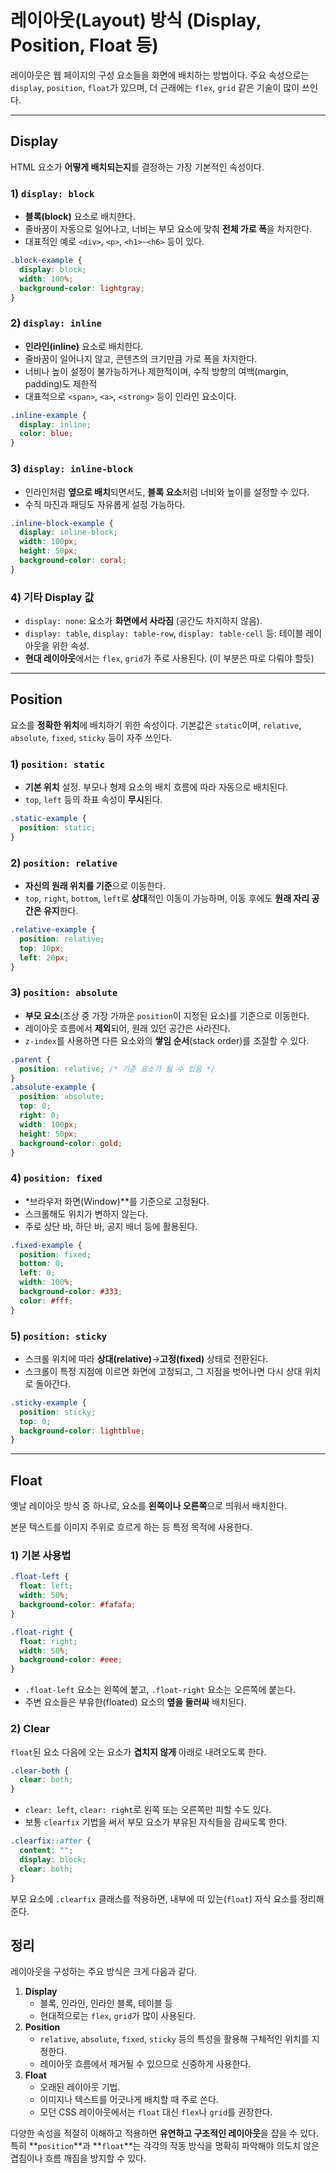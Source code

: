 # 레이아웃(Layout) 방식 (Display, Position, Float 등)

레이아웃은 웹 페이지의 구성 요소들을 화면에 배치하는 방법이다. 주요 속성으로는 `display`, `position`, `float`가 있으며, 더 근래에는 `flex`, `grid` 같은 기술이 많이 쓰인다.

---

## Display

HTML 요소가 **어떻게 배치되는지**를 결정하는 가장 기본적인 속성이다.

### 1) `display: block`

- **블록(block)** 요소로 배치한다.
- 줄바꿈이 자동으로 일어나고, 너비는 부모 요소에 맞춰 **전체 가로 폭**을 차지한다.
- 대표적인 예로 `<div>`, `<p>`, `<h1>~<h6>` 등이 있다.

```css
.block-example {
  display: block;
  width: 100%;
  background-color: lightgray;
}
```

### 2) `display: inline`

- **인라인(inline)** 요소로 배치한다.
- 줄바꿈이 일어나지 않고, 콘텐츠의 크기만큼 가로 폭을 차지한다.
- 너비나 높이 설정이 불가능하거나 제한적이며, 수직 방향의 여백(margin, padding)도 제한적
- 대표적으로 `<span>`, `<a>`, `<strong>` 등이 인라인 요소이다.

```css
.inline-example {
  display: inline;
  color: blue;
}
```

### 3) `display: inline-block`

- 인라인처럼 **옆으로 배치**되면서도, **블록 요소**처럼 너비와 높이를 설정할 수 있다.
- 수직 마진과 패딩도 자유롭게 설정 가능하다.

```css
.inline-block-example {
  display: inline-block;
  width: 100px;
  height: 50px;
  background-color: coral;
}
```

### 4) 기타 Display 값

- `display: none`: 요소가 **화면에서 사라짐** (공간도 차지하지 않음).
- `display: table`, `display: table-row`, `display: table-cell` 등: 테이블 레이아웃을 위한 속성.
- **현대 레이아웃**에서는 `flex`, `grid`가 주로 사용된다. (이 부분은 따로 다뤄야 할듯)

---

## Position

요소를 **정확한 위치**에 배치하기 위한 속성이다. 기본값은 `static`이며, `relative`, `absolute`, `fixed`, `sticky` 등이 자주 쓰인다.

### 1) `position: static`

- **기본 위치** 설정. 부모나 형제 요소의 배치 흐름에 따라 자동으로 배치된다.
- `top`, `left` 등의 좌표 속성이 **무시**된다.

```css
.static-example {
  position: static;
}
```

### 2) `position: relative`

- **자신의 원래 위치를 기준**으로 이동한다.
- `top`, `right`, `bottom`, `left`로 **상대**적인 이동이 가능하며, 이동 후에도 **원래 자리 공간은 유지**한다.

```css
.relative-example {
  position: relative;
  top: 10px;
  left: 20px;
}
```

### 3) `position: absolute`

- **부모 요소**(조상 중 가장 가까운 `position`이 지정된 요소)를 기준으로 이동한다.
- 레이아웃 흐름에서 **제외**되어, 원래 있던 공간은 사라진다.
- `z-index`를 사용하면 다른 요소와의 **쌓임 순서**(stack order)를 조절할 수 있다.

```css
.parent {
  position: relative; /* 기준 요소가 될 수 있음 */
}
.absolute-example {
  position: absolute;
  top: 0;
  right: 0;
  width: 100px;
  height: 50px;
  background-color: gold;
}
```

### 4) `position: fixed`

- *브라우저 화면(Window)**를 기준으로 고정된다.
- 스크롤해도 위치가 변하지 않는다.
- 주로 상단 바, 하단 바, 공지 배너 등에 활용된다.

```css
.fixed-example {
  position: fixed;
  bottom: 0;
  left: 0;
  width: 100%;
  background-color: #333;
  color: #fff;
}
```

### 5) `position: sticky`

- 스크롤 위치에 따라 **상대(relative)**→**고정(fixed)** 상태로 전환된다.
- 스크롤이 특정 지점에 이르면 화면에 고정되고, 그 지점을 벗어나면 다시 상대 위치로 돌아간다.

```css
.sticky-example {
  position: sticky;
  top: 0;
  background-color: lightblue;
}
```

---

## Float

옛날 레이아웃 방식 중 하나로, 요소를 **왼쪽이나 오른쪽**으로 띄워서 배치한다.

본문 텍스트를 이미지 주위로 흐르게 하는 등 특정 목적에 사용한다.

### 1) 기본 사용법

```css
.float-left {
  float: left;
  width: 50%;
  background-color: #fafafa;
}

.float-right {
  float: right;
  width: 50%;
  background-color: #eee;
}
```

- `.float-left` 요소는 왼쪽에 붙고, `.float-right` 요소는 오른쪽에 붙는다.
- 주변 요소들은 부유한(floated) 요소의 **옆을 둘러싸** 배치된다.

### 2) Clear

`float`된 요소 다음에 오는 요소가 **겹치지 않게** 아래로 내려오도록 한다.

```css
.clear-both {
  clear: both;
}
```

- `clear: left`, `clear: right`로 왼쪽 또는 오른쪽만 피할 수도 있다.
- 보통 `clearfix` 기법을 써서 부모 요소가 부유된 자식들을 감싸도록 한다.

```css
.clearfix::after {
  content: "";
  display: block;
  clear: both;
}
```

부모 요소에 `.clearfix` 클래스를 적용하면, 내부에 떠 있는(`float`) 자식 요소를 정리해준다.

## 정리

레이아웃을 구성하는 주요 방식은 크게 다음과 같다.

1. **Display**
    - 블록, 인라인, 인라인 블록, 테이블 등
    - 현대적으로는 `flex`, `grid`가 많이 사용된다.
2. **Position**
    - `relative`, `absolute`, `fixed`, `sticky` 등의 특성을 활용해 구체적인 위치를 지정한다.
    - 레이아웃 흐름에서 제거될 수 있으므로 신중하게 사용한다.
3. **Float**
    - 오래된 레이아웃 기법.
    - 이미지나 텍스트를 어긋나게 배치할 때 주로 쓴다.
    - 모던 CSS 레이아웃에서는 `float` 대신 `flex`나 `grid`를 권장한다.

다양한 속성을 적절히 이해하고 적용하면 **유연하고 구조적인 레이아웃**을 잡을 수 있다.
특히 **`position`**과 **`float`**는 각각의 작동 방식을 명확히 파악해야 의도치 않은 겹침이나 흐름 깨짐을 방지할 수 있다.
